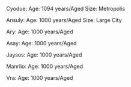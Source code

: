 Cyodue:
Age: 1094 years/Aged
Size: Metropolis

Ansuly:
Age: 1000 years/Aged
Size: Large City

Ary:
Age: 1000 years/Aged

Asay:
Age: 1000 years/Aged

Jaysos:
Age: 1000 years/Aged

Manrlio:
Age: 1000 years/Aged

Vra:
Age: 1000 years/Aged
